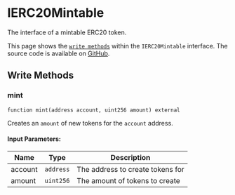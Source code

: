 # IERC20Mintable

The interface of a mintable ERC20 token.

This page shows the [`write methods`](#write-methods) within the `IERC20Mintable` interface. The source code is available on [GitHub](https://github.com/aave/gho/blob/main/src/contracts/gho/interfaces/IERC20Mintable.sol).

## Write Methods

### mint

```solidity
function mint(address account, uint256 amount) external
```

Creates an `amount` of new tokens for the `account` address.

#### Input Parameters:

| Name    | Type      | Description                      |
| ------- | --------- | -------------------------------- |
| account | `address` | The address to create tokens for |
| amount  | `uint256` | The amount of tokens to create   |

